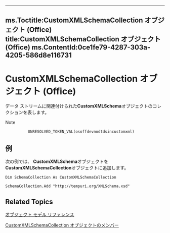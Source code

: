 

---
ms.Toctitle:CustomXMLSchemaCollection オブジェクト (Office)
title:CustomXMLSchemaCollection オブジェクト (Office)
ms.ContentId:0ce1fe79-4287-303a-4205-586d8e116731
---
# CustomXMLSchemaCollection オブジェクト (Office)




データ ストリームに関連付けられた**CustomXMLSchema**オブジェクトのコレクションを表します。

>[!NOTE]
>
              UNRESOLVED_TOKEN_VAL(osoffdevnodtdsincustomxml)
            





## 例
次の例では、 **CustomXMLSchema**オブジェクトを**CustomXMLSchemaCollection**オブジェクトに追加します。

```vba
Dim SchemaCollection As CustomXMLSchemaCollection 
 
SchemaCollection.Add "http://tempuri.org/XMLSchema.xsd"
```




## Related Topics

[オブジェクト モデル リファレンス](499c789a-aba2-0fad-649a-0ea964cd3b5e.md)

[CustomXMLSchemaCollection オブジェクトのメンバー](68e492da-a554-0cf3-beec-78619036348d.md)




